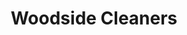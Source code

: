 ---
title: "Woodside Cleaners"
url: /redwood-city/woodside-cleaners-woodside-road/
shop: Wäscherei
---